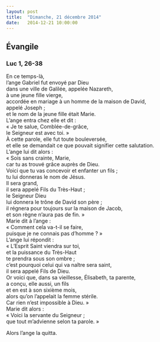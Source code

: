 ```yaml
---
layout: post
title:  "Dimanche, 21 décembre 2014"
date:   2014-12-21 10:00:00
---
```

## Évangile

### Luc 1, 26-38

En ce temps-là,  
l’ange Gabriel fut envoyé par Dieu  
dans une ville de Galilée, appelée Nazareth,  
à une jeune fille vierge,  
accordée en mariage à un homme de la maison de David,  
appelé Joseph ;  
et le nom de la jeune fille était Marie.  
L’ange entra chez elle et dit :  
« Je te salue, Comblée-de-grâce,  
le Seigneur est avec toi. »  
À cette parole, elle fut toute bouleversée,  
et elle se demandait ce que pouvait signifier cette salutation.  
L’ange lui dit alors :  
« Sois sans crainte, Marie,  
car tu as trouvé grâce auprès de Dieu.  
Voici que tu vas concevoir et enfanter un fils ;  
tu lui donneras le nom de Jésus.  
Il sera grand,  
il sera appelé Fils du Très-Haut ;  
le Seigneur Dieu  
lui donnera le trône de David son père ;  
il régnera pour toujours sur la maison de Jacob,  
et son règne n’aura pas de fin. »  
Marie dit à l’ange :  
« Comment cela va-t-il se faire,  
puisque je ne connais pas d’homme ? »  
L’ange lui répondit :  
« L’Esprit Saint viendra sur toi,  
et la puissance du Très-Haut  
te prendra sous son ombre ;  
c’est pourquoi celui qui va naître sera saint,  
il sera appelé Fils de Dieu.  
Or voici que, dans sa vieillesse, Élisabeth, ta parente,  
a conçu, elle aussi, un fils  
et en est à son sixième mois,  
alors qu’on l’appelait la femme stérile.  
Car rien n’est impossible à Dieu. »  
Marie dit alors :  
« Voici la servante du Seigneur ;  
que tout m’advienne selon ta parole. »

Alors l’ange la quitta.  
